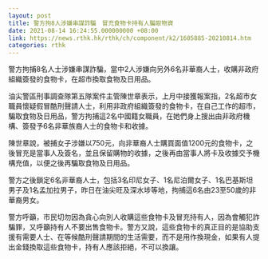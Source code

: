 ```yaml
---
layout: post
title: 警方拘8人涉嫌串謀詐騙　冒充食物卡持有人騙取物資
date: 2021-08-14 16:24:55.000000000 +08:00
link: https://news.rthk.hk/rthk/ch/component/k2/1605885-20210814.htm
categories: rthk
---
```


警方拘捕8名人士涉嫌串謀詐騙，當中2人涉嫌向另外6名非華裔人士，收購非政府組織簽發的食物卡，在超市換取食物及日用品。

油尖警區刑事調查隊第五隊案件主管陳世章表示，上月中接獲報案指，2名超市女職員懷疑假冒酷刑聲請人士，利用非政府組織簽發的食物卡，在自己工作的超市，騙取食物及日用品，警方拘捕這2名中國籍女職員，在她們身上搜出由非政府機構、簽發予6名非華族裔人士的食物卡和收據。

陳世章說，被捕女子涉嫌以750元，向非華裔人士購買面值1200元的食物卡，之後冒充是當事人及簽名，並且保留購物的收據，之後再由當事人將卡及收據交予機構充值，以便之後再騙取食物及日用品。

警方之後鎖定6名非華裔人士，包括3名印尼女子、1名尼泊爾女子、1名巴基斯坦男子及1名孟加拉男子，昨日在油尖旺及深水埗等地，拘捕這6名由23至50歲的非華裔男女。

警方呼籲，市民切勿因為貪心向別人收購這些食物卡及冒充持有人，因為會觸犯詐騙罪，又呼籲持有人不要出售食物卡。警方又說，這些食物卡的真正目的是協助支援有需要人士、在等候酷刑聲請期間的生活需要，而不是用作換現金，如果有人提出金錢換取這些食物卡，持有人應該拒絕，不可以換讓。
